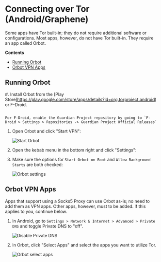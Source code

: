 # Connecting over Tor (Android/Graphene)

<!-- @TODO audit -->

Some apps have Tor built-in; they do not require additional software or configurations. Most apps, however, do not have Tor built-in. They require an app called Orbot.

**Contents**

- [Running Orbot](#running-orbot)
- [Orbot VPN Apps](#orbot-vpn-apps)

## Running Orbot

#. Install Orbot from the [Play Store]https://play.google.com/store/apps/details?id=org.torproject.android) or F-Droid.

```admonish tip

For F-Droid, enable the Guardian Project repository by going to `F-Droid > Settings > Repositories -> Guardian Project Official Releases`
```

1. Open Orbot and click "Start VPN":

   <!-- @TODO -->

   ![Start Orbot](./assets/tor-orbot-start.png)

1. Open the kebab menu in the bottom right and click "Settings":

1. Make sure the options for `Start Orbot on Boot` and `Allow Background Starts` are both checked:

   <!-- @TODO -->

   ![Orbot settings](./assets/tor-orbot-settings.png)

## Orbot VPN Apps

Apps that support using a Socks5 Proxy can use Orbot as-is; no need to add them as VPN apps. Other apps, however, must to be added. If this applies to you, continue below.

1. In Android, go to `Settings > Network & Internet > Advanced > Private DNS` and toggle Private DNS to "off".

   <!-- @TODO -->

   ![Disable Private DNS](./assets/private-dns.png)

1. In Orbot, click "Select Apps" and select the apps you want to utilize Tor.

   <!-- @TODO -->

   ![Orbot select apps](./assets/orbot-select-apps.png)
